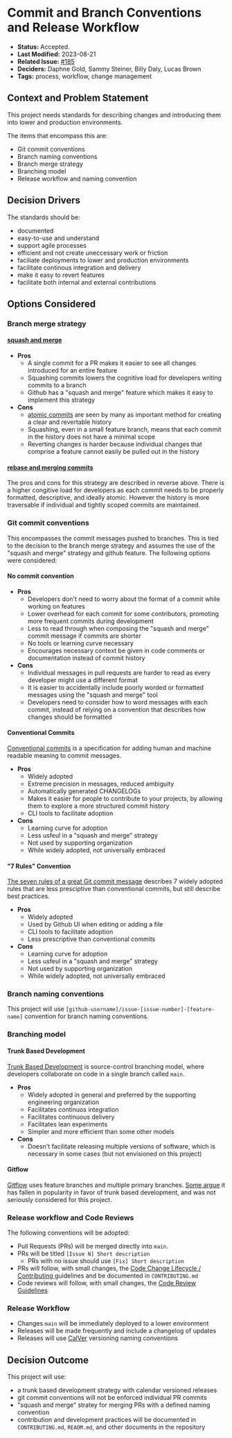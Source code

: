 # Commit and Branch Conventions and Release Workflow

- **Status:** Accepted. <!-- REQUIRED -->
- **Last Modified:** 2023-08-21 <!-- REQUIRED -->
- **Related Issue:** [#185](https://github.com/HHS/simpler-grants-gov/issues/185) <!-- RECOMMENDED -->
- **Deciders:** Daphne Gold, Sammy Steiner, Billy Daly, Lucas Brown <!-- REQUIRED -->
- **Tags:** process, workflow, change management <!-- OPTIONAL -->

## Context and Problem Statement

This project needs standards for describing changes and introducing them into lower and production environments.

The items that encompass this are:

- Git commit conventions
- Branch naming conventions
- Branch merge strategy
- Branching model
- Release workflow and naming convention

## Decision Drivers <!-- RECOMMENDED -->

The standards should be:

- documented
- easy-to-use and understand
- support agile processes
- efficient and not create uneccessary work or friction
- faciliate deployments to lower and production environments
- facilitate continous integration and delivery
- make it easy to revert features
- facilitate both internal and external contributions

## Options Considered

### Branch merge strategy

#### [squash and merge](https://docs.github.com/en/pull-requests/collaborating-with-pull-requests/incorporating-changes-from-a-pull-request/about-pull-request-merges#squash-and-merge-your-commits)

- **Pros**
  - A single commit for a PR makes it easier to see all changes introduced for an entire feature
  - Squashing commits lowers the cognitive load for developers writing commits to a branch
  - Github has a "squash and merge" feature which makes it easy to implement this strategy
- **Cons**
  - [atomic commits](https://github.blog/2022-06-30-write-better-commits-build-better-projects/#the-solution) are seen by many as important method for creating a clear and revertable history
  - Squashing, even in a small feature branch, means that each commit in the history does not have a minimal scope
  - Reverting changes is harder because individual changes that comprise a feature cannot easily be pulled out in the history

#### [rebase and merging commits](https://docs.github.com/en/pull-requests/collaborating-with-pull-requests/incorporating-changes-from-a-pull-request/about-pull-request-merges#rebase-and-merge-your-commits)

The pros and cons for this strategy are described in reverse above. There is a higher congitive load for developers as each commit needs to be properly formatted, descriptive, and ideally atomic. However the history is more traversable if individual and tightly scoped commits are maintained.

### Git commit conventions

This encompasses the commit messages pushed to branches. This is tied to the decision to the branch merge strategy and assumes the use of the "squash and merge" strategy and github feature. The following options were considered:

#### No commit convention

- **Pros**
  - Developers don't need to worry about the format of a commit while working on features
  - Lower overhead for each commit for some contributors, promoting more frequent commits during development
  - Less to read through when composing the "squash and merge" commit message if commits are shorter
  - No tools or learning curve necessary
  - Encourages necessary context be given in code comments or documentation instead of commit history
- **Cons**
  - Individual messages in pull requests are harder to read as every developer might use a different format
  - It is easier to accidentally include poorly worded or formatted messages using the "squash and merge" tool
  - Developers need to consider how to word messages with each commit, instead of relying on a convention that describes how changes should be formatted

#### Conventional Commits

[Conventional commits](https://www.conventionalcommits.org/en/v1.0.0/) is a specification for adding human and machine readable meaning to commit messages.

- **Pros**
  - Widely adopted
  - Extreme precision in messages, reduced ambiguity
  - Automatically generated CHANGELOGs
  - Makes it easier for people to contribute to your projects, by allowing them to explore a more structured commit history
  - CLI tools to facilitate adoption
- **Cons**
  - Learning curve for adoption
  - Less usfeul in a "squash and merge" strategy
  - Not used by supporting organization
  - While widely adopted, not universally embraced

#### "7 Rules" Convention

[The seven rules of a great Git commit message](https://cbea.ms/git-commit/#seven-rules) describes 7 widely adopted rules that are less presciptive than conventional commits, but still describe best practices.

- **Pros**
  - Widely adopted
  - Used by Github UI when editing or adding a file
  - CLI tools to facilitate adoption
  - Less prescriptive than conventional commits
- **Cons**
  - Learning curve for adoption
  - Less usfeul in a "squash and merge" strategy
  - Not used by supporting organization
  - While widely adopted, not universally embraced

### Branch naming conventions

This project will use `[github-username]/issue-[issue-number]-[feature-name]` convention for branch naming conventions.

### Branching model

#### Trunk Based Development

[Trunk Based Development](https://trunkbaseddevelopment.com/) is source-control branching model, where developers collaborate on code in a single branch called `main`.

- **Pros**
  - Widely adopted in general and preferred by the supporting engineering organization
  - Facilitates continuos integration
  - Facilitates continuous delivery
  - Facilitates lean experiments
  - Simpler and more efficient than some other models
- **Cons**
  - Doesn't facilitate releasing multiple versions of software, which is necessary in some cases (but not envisioned on this project)

#### Gitflow

[Gitflow](https://nvie.com/posts/a-successful-git-branching-model/) uses feature branches and multiple primary branches. [Some argue](https://www.atlassian.com/git/tutorials/comparing-workflows/gitflow-workflow) it has fallen in popularity in favor of trunk based development, and was not seriously considered for this project.

### Release workflow and Code Reviews

The following conventions will be adopted:

- Pull Requests (PRs) will be merged directly into `main`.
- PRs will be titled `[Issue N] Short description`
  - PRs with no issue should use `[Fix] Short description`
- PRs will follow, with small changes, the [Code Change Lifecycle / Contributing
  ](https://docs.google.com/document/d/1EyLYuKCv8xjpY26zR8cODl6SEXy9Mx_yAuZ6vS8cPp8/edit?skip_itp2_check=true&pli=1) guidelines and be documented in `CONTRIBUTING.md`
- Code reviews will follow, with small changes, the [Code Review Guidelines](https://docs.google.com/document/d/1pRtpg1ffLXcJn_yV_g90t1TlZjs7TLH2FfpS8DwW3_w/edit#heading=h.htn78a1hqoq)

### Release Workflow

- Changes `main` will be immediately deployed to a lower environment
- Releases will be made frequently and include a changelog of updates
- Releases will use [CalVer](https://calver.org/) versioning naming conventions

## Decision Outcome <!-- REQUIRED -->

This project will use:

- a trunk based development strategy with calendar versioned releases
- git commit conventions will not be enforced individual PR commits
- "squash and merge" stratey for merging PRs with a defined naming convention
- contribution and development practices will be documented in `CONTRIBUTING.md`, `READM.md`, and other documents in the repository

